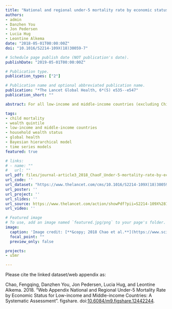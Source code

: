 ```yaml
---
title: "National and regional under-5 mortality rate by economic status for low-income and middle-income countries: a systematic assessment"
authors:
- admin
- Danzhen You
- Jon Pedersen
- Lucia Hug
- Leontine Alkema
date: "2018-05-01T00:00:00Z"
doi: "10.1016/S2214-109X(18)30059-7"

# Schedule page publish date (NOT publication's date).
publishDate: "2019-05-01T00:00:00Z"

# Publication type.
publication_types: ["2"]

# Publication name and optional abbreviated publication name.
publication: "*The Lancet Global Health, 6*(5) e535--e547"
publication_short: ""

abstract: For all low-income and middle-income countries (excluding China) combined, the absolute disparities in under-5 mortality rate between the poorest and richest households have narrowed significantly since 1990, whereas the relative differences have remained stable. To further narrow the rich-and-poor gap in under-5 mortality rate on the relative scale, targeted interventions that focus on the poorest populations are needed.

tags:
- child mortality
- wealth quintile
- low-income and middle-income countries
- household wealth status
- global health
- Bayesian hierarchical model
- time series models
featured: true

# links:
# - name: ""
#   url: ""
url_pdf: files/journal-article3_2018_ChaoF_Under-5-mortality-rate-by-economic-status-for-low-income-and-middle-income-countries.pdf
url_code: ''
url_dataset: "https://www.thelancet.com/cms/10.1016/S2214-109X(18)30059-7/attachment/32b25f53-b21b-4cf0-9e99-7da1cf01c728/mmc1.pdf"
url_poster: ''
url_project: ''
url_slides: ''
url_source: https://www.thelancet.com/action/showPdf?pii=S2214-109X%2818%2930059-7
url_video: ''

# Featured image
# To use, add an image named `featured.jpg/png` to your page's folder. 
image:
  caption: 'Image credit: [**&copy; 2018 Chao et al.**](https://www.sciencedirect.com/science/article/pii/S2214109X18300597)'
  focal_point: ""
  preview_only: false

projects:
- u5mr

---
```

<div data-badge-details="right" data-badge-type="medium-donut" data-doi="10.1016/S2214-109X(18)30059-7" data-hide-no-mentions="true" class="altmetric-embed"></div>

Please cite the linked dataset/web appendix as:

Chao, Fengqing, Danzhen You, Jon Pedersen, Lucia Hug, and Leontine Alkema. 2018. “Web Appendix National and Regional Under-5 Mortality Rate by Economic Status for Low-income and Middle-income Countries: A Systematic Assessment”. figshare. doi:[10.6084/m9.figshare.12442244](https://doi.org/10.6084/m9.figshare.12442244).
